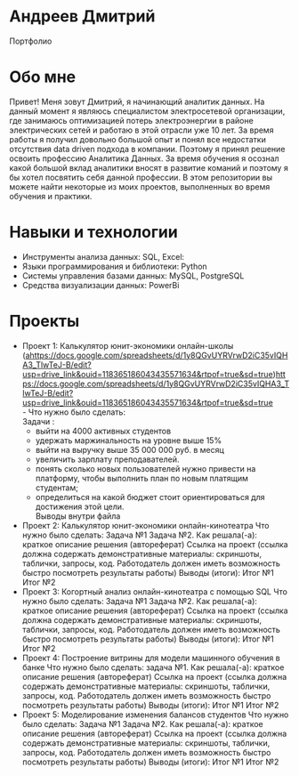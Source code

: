 # Андреев Дмитрий 
Портфолио
# Обо мне
Привет! Меня зовут Дмитрий, я начинающий аналитик данных. На данный момент я являюсь специалистом электросетевой организации, где занимаюсь оптимизацией потерь электроэнергии в районе электрических сетей и работаю в этой отрасли уже 10 лет. За время работы я получил довольно большой опыт и понял все недостатки отсутствия data driven подхода в компании. Поэтому я принял решение освоить профессию Аналитика Данных. За время обучения я осознал какой большой вклад аналитики вносят в развитие команий и поэтому я бы хотел посвятить себя данной профессии. В этом репозитории вы можете найти некоторые из моих проектов, выполненных во время обучения и практики.
# Навыки и технологии
- Инструменты анализа данных: SQL, Excel:
- Языки программирования и библиотеки: Python
- Системы управления базами данных: MySQL, PostgreSQL
- Средства визуализации данных: PowerBi
# Проекты
- Проект 1: Калькулятор юнит-экономики онлайн-школы
  \(<ahttps://docs.google.com/spreadsheets/d/1y8QGvUYRVrwD2iC35vIQHA3_TlwTeJ-B/edit?usp=drive_link&ouid=118365186043435571634&rtpof=true&sd=true>\)https://docs.google.com/spreadsheets/d/1y8QGvUYRVrwD2iC35vIQHA3_TlwTeJ-B/edit?usp=drive_link&ouid=118365186043435571634&rtpof=true&sd=true
<br />  - Что нужно было сделать:
<br />Задачи :
    - выйти на 4000 активных студентов
    - удержать маржинальность на уровне выше 15%
    - выйти на выручку выше 35 000 000 руб. в месяц
    - увеличить зарплату преподавателей.
    - понять сколько новых пользователей нужно привести на платформу, чтобы выполнить план по новым платящим студентам;
    - определиться на какой бюджет стоит ориентироваться для достижения этой цели.
<br /> Выводы внутри файла
- Проект 2: Калькулятор юнит-экономики онлайн-кинотеатра
Что нужно было сделать:
Задача №1
Задача №2.
Как решала(-а): краткое описание решения (автореферат)
Ссылка на проект (ссылка должна содержать демонстративные материалы: скриншоты, таблички, запросы, код. Работодатель должен иметь возможность быстро посмотреть результаты работы)
Выводы (итоги):
Итог №1
Итог №2
- Проект 3: Когортный анализ онлайн-кинотеатра с помощью SQL
Что нужно было сделать:
Задача №1
Задача №2.
Как решала(-а): краткое описание решения (автореферат)
Ссылка на проект (ссылка должна содержать демонстративные материалы: скриншоты, таблички, запросы, код. Работодатель должен иметь возможность быстро посмотреть результаты работы)
Выводы (итоги):
Итог №1
Итог №2
- Проект 4: Построение витрины для модели машинного обучения в банке
Что нужно было сделать: задача №1.
Как решала(-а): краткое описание решения (автореферат)
Ссылка на проект (ссылка должна содержать демонстративные материалы: скриншоты, таблички, запросы, код. Работодатель должен иметь возможность быстро посмотреть результаты работы)
Выводы (итоги):
Итог №1
Итог №2
- Проект 5: Моделирование изменения балансов студентов
Что нужно было сделать:
Задача №1
Задача №2.
Как решала(-а): краткое описание решения (автореферат)
Ссылка на проект (ссылка должна содержать демонстративные материалы: скриншоты, таблички, запросы, код. Работодатель должен иметь возможность быстро посмотреть результаты работы)
Выводы (итоги):
Итог №1
Итог №2
<body style="backgruond-color:powderblue;"> 
